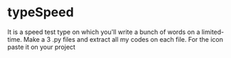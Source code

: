 # typeSpeed
It is a speed test type on which you'll write a bunch of words on a limited-time. Make a 3 .py files and extract all my codes on each file. For the icon paste it on your project 
